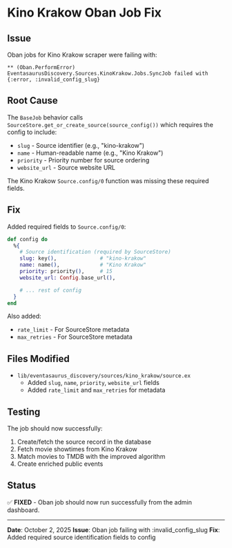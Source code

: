 # Kino Krakow Oban Job Fix

## Issue

Oban jobs for Kino Krakow scraper were failing with:
```
** (Oban.PerformError) EventasaurusDiscovery.Sources.KinoKrakow.Jobs.SyncJob failed with {:error, :invalid_config_slug}
```

## Root Cause

The `BaseJob` behavior calls `SourceStore.get_or_create_source(source_config())` which requires the config to include:
- `slug` - Source identifier (e.g., "kino-krakow")
- `name` - Human-readable name (e.g., "Kino Krakow")
- `priority` - Priority number for source ordering
- `website_url` - Source website URL

The Kino Krakow `Source.config/0` function was missing these required fields.

## Fix

Added required fields to `Source.config/0`:

```elixir
def config do
  %{
    # Source identification (required by SourceStore)
    slug: key(),              # "kino-krakow"
    name: name(),             # "Kino Krakow"
    priority: priority(),     # 15
    website_url: Config.base_url(),

    # ... rest of config
  }
end
```

Also added:
- `rate_limit` - For SourceStore metadata
- `max_retries` - For SourceStore metadata

## Files Modified

- `lib/eventasaurus_discovery/sources/kino_krakow/source.ex`
  - Added `slug`, `name`, `priority`, `website_url` fields
  - Added `rate_limit` and `max_retries` for metadata

## Testing

The job should now successfully:
1. Create/fetch the source record in the database
2. Fetch movie showtimes from Kino Krakow
3. Match movies to TMDB with the improved algorithm
4. Create enriched public events

## Status

✅ **FIXED** - Oban job should now run successfully from the admin dashboard.

---

**Date**: October 2, 2025
**Issue**: Oban job failing with :invalid_config_slug
**Fix**: Added required source identification fields to config

